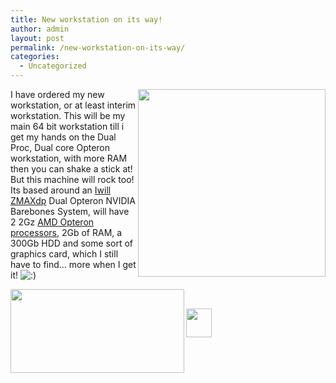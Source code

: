 ```yaml
---
title: New workstation on its way!
author: admin
layout: post
permalink: /new-workstation-on-its-way/
categories:
  - Uncategorized
---
```

<img height=300 src="http://tiernan.cachefly.net/BLK-ZMAXDP-unit.jpg" width=300 align=right border=0 />

I have ordered my new workstation, or at least interim workstation. This will be my main 64 bit workstation till i get my hands on the Dual Proc, Dual core Opteron workstation, with more RAM then you can shake a stick at! But this machine will rock too! Its based around an [Iwill ZMAXdp][1] Dual Opteron NVIDIA Barebones System, will have 2 2Gz [AMD Opteron processors][2], 2Gb of RAM, a 300Gb HDD and some sort of graphics card, which I still have to find&#8230; more when I get it! <img src="http://blog.lotas-smartman.net/wp-includes/images/smilies/icon_smile.gif" alt=":)" class="wp-smiley" />

<font face=arial size=2><img height=134 src="http://tiernan.cachefly.net/Dual\_Opteron\_Diagram.jpg" width=278 align=left /></font>

&nbsp;

<font face=arial size=2><img height=46 src="http://tiernan.cachefly.net/Logo\_AMD\_Athlon_Opteron.gif" width=41 align=left /></font>

 [1]: http://www.iwill.net/product_2.asp?p_id=36&sp=Y
 [2]: http://www.amd.com/gb-uk/Processors/ProductInformation/0,,30_118_8825,00.html?redir=UKOP01